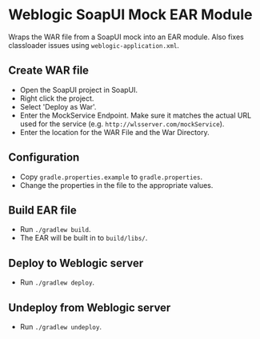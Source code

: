 # Weblogic SoapUI Mock EAR Module

Wraps the WAR file from a SoapUI mock into an EAR module. Also fixes classloader issues using `weblogic-application.xml`.

## Create WAR file

* Open the SoapUI project in SoapUI.
* Right click the project.
* Select 'Deploy as War'.
* Enter the MockService Endpoint. Make sure it matches the actual URL used for the service (e.g. `http://wlsserver.com/mockService`).
* Enter the location for the WAR File and the War Directory.

## Configuration

* Copy `gradle.properties.example` to `gradle.properties`.
* Change the properties in the file to the appropriate values.

## Build EAR file

* Run `./gradlew build`.
* The EAR will be built in to `build/libs/`.

## Deploy to Weblogic server

* Run `./gradlew deploy`.

## Undeploy from Weblogic server

* Run `./gradlew undeploy`.
